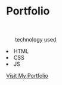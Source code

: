 <h1>Portfolio </h1>
<br>
<ul>technology used</ul>
<li>HTML</li>
<li>CSS</li>
<li>JS</li>


<a href="https://kaushall007.github.io/portfolio/">Visit My Portfolio</a>

<working on connect feature>